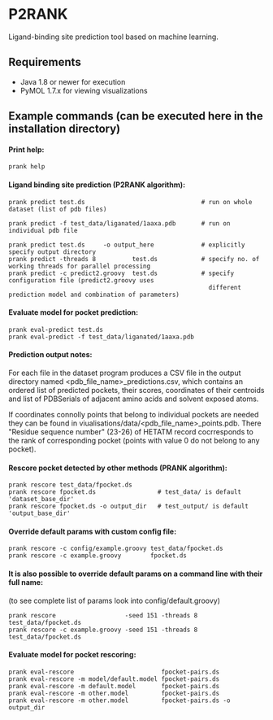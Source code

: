 
# P2RANK 

Ligand-binding site prediction tool based on machine learning.


## Requirements

* Java 1.8 or newer for execution
* PyMOL 1.7.x for viewing visualizations


## Example commands (can be executed here in the installation directory)


#### Print help:

~~~
prank help
~~~

#### Ligand binding site prediction (P2RANK algorithm):

~~~
prank predict test.ds                                # run on whole dataset (list of pdb files)

prank predict -f test_data/liganated/1aaxa.pdb       # run on individual pdb file

prank predict test.ds     -o output_here             # explicitly specify output directory
prank predict -threads 8          test.ds            # specify no. of working threads for parallel processing
prank predict -c predict2.groovy  test.ds            # specify configuration file (predict2.groovy uses 
                                                       different prediction model and combination of parameters)
~~~

#### Evaluate model for pocket prediction:

~~~
prank eval-predict test.ds
prank eval-predict -f test_data/liganated/1aaxa.pdb
~~~

#### Prediction output notes:

   For each file in the dataset program produces a CSV file in the output directory named 
   <pdb_file_name>_predictions.csv, which contains an ordered list of predicted pockets, their scores, coordinates 
   of their centroids and list of PDBSerials of adjacent amino acids and solvent exposed atoms.

   If coordinates connolly points that belong to individual pockets are needed they can be found
   in viualisations/data/<pdb_file_name>_points.pdb. There "Residue sequence number" (23-26) of HETATM record 
   cocrresponds to the rank of corresponding pocket (points with value 0 do not belong to any pocket).

#### Rescore pocket detected by other methods (PRANK algorithm):

~~~
prank rescore test_data/fpocket.ds
prank rescore fpocket.ds                 # test_data/ is default 'dataset_base_dir'
prank rescore fpocket.ds -o output_dir   # test_output/ is default 'output_base_dir'
~~~

#### Override default params with custom config file:

~~~
prank rescore -c config/example.groovy test_data/fpocket.ds
prank rescore -c example.groovy        fpocket.ds
~~~


#### It is also possible to override default params on a command line with their full name:
 (to see complete list of params look into config/default.groovy)

~~~
prank rescore                   -seed 151 -threads 8  test_data/fpocket.ds
prank rescore -c example.groovy -seed 151 -threads 8  test_data/fpocket.ds
~~~

#### Evaluate model for pocket rescoring:

~~~
prank eval-rescore                        fpocket-pairs.ds
prank eval-rescore -m model/default.model fpocket-pairs.ds
prank eval-rescore -m default.model       fpocket-pairs.ds
prank eval-rescore -m other.model         fpocket-pairs.ds
prank eval-rescore -m other.model         fpocket-pairs.ds -o output_dir
~~~
